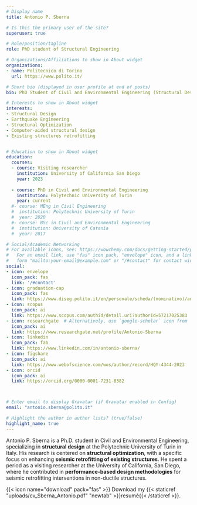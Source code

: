 ```yaml
---
# Display name
title: Antonio P. Sberna

# Is this the primary user of the site?
superuser: true

# Role/position/tagline
role: PhD student of Structural Engineering

# Organizations/Affiliations to show in About widget
organizations:
- name: Politecnico di Torino
  url: https://www.polito.it/

# Short bio (displayed in user profile at end of posts)
bio: PhD Student of Civil and Environmental Engineering (Structural Design) at Polytechnic University of Turin

# Interests to show in About widget
interests:
- Structural Design
- Earthquake Engineering
- Structural Optimization
- Computer-aided structural design
- Existing structures retrofitting


# Education to show in About widget
education:
  courses:
  - course: Visiting researcher
    institution: University of California San Diego
    year: 2023
    
  - course: PhD in Civil and Environmental Engineering
    institution: Polytechnic University of Turin
    year: current
  #- course: MEng in Civil Engineering 
  #  institution: Polytechnic University of Turin
  #  year: 2020
  #- course: BSc in Civil and Environmental Engineering
  #  institution: University of Catania
  #  year: 2017

# Social/Academic Networking
# For available icons, see: https://wowchemy.com/docs/getting-started/page-builder/#icons
#   For an email link, use "fas" icon pack, "envelope" icon, and a link in the
#   form "mailto:your-email@example.com" or "/#contact" for contact widget.
social:
- icon: envelope
  icon_pack: fas
  link: '/#contact'
- icon: graduation-cap
  icon_pack: fas
  link: https://www.diseg.polito.it/en/personale/scheda/(nominativo)/antonio.sberna 
- icon: scopus
  icon_pack: ai
  link: https://www.scopus.com/authid/detail.uri?authorId=57217025383
- icon: researchgate  # Alternatively, use `google-scholar` icon from `ai` icon pack
  icon_pack: ai
  link: https://www.researchgate.net/profile/Antonio-Sberna
- icon: linkedin
  icon_pack: fab
  link: https://www.linkedin.com/in/antonio-sberna/
- icon: figshare
  icon_pack: ai
  link: https://www.webofscience.com/wos/author/record/HQY-4344-2023
- icon: orcid
  icon_pack: ai
  link: https://orcid.org/0000-0001-7231-8382



# Enter email to display Gravatar (if Gravatar enabled in Config)
email: "antonio.sberna@polito.it"

# Highlight the author in author lists? (true/false)
highlight_name: true
---
```


Antonio P. Sberna is a Ph.D. student in Civil and Environmental Engineering, specializing in __structural design__ at the Polytechnic University of Turin in Italy. His research is centered on __structural optimization__, with a specific focus on enhancing __seismic retrofitting of existing structures__. He spent a period as a visiting researcher at the University of California, San Diego, where he contributed in __performance-based design methodologies__ for seismic retrofitting interventions in non-ductile structures.

{{< icon name="download" pack="fas" >}} Download my {{< staticref "uploads/cv_Sberna_Antonio.pdf" "newtab" >}}resumé{{< /staticref >}}.
